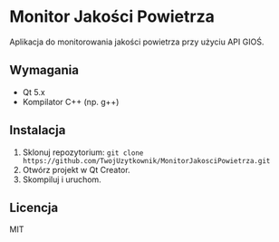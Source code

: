 # Monitor Jakości Powietrza
Aplikacja do monitorowania jakości powietrza przy użyciu API GIOŚ.

## Wymagania
- Qt 5.x
- Kompilator C++ (np. g++)

## Instalacja
1. Sklonuj repozytorium: `git clone https://github.com/TwojUzytkownik/MonitorJakosciPowietrza.git`
2. Otwórz projekt w Qt Creator.
3. Skompiluj i uruchom.

## Licencja
MIT